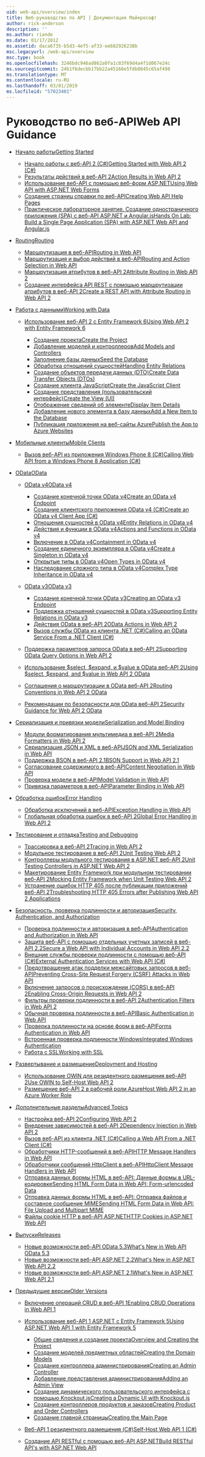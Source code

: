 ```yaml
---
uid: web-api/overview/index
title: Веб-руководство по API | Документация Майкрософт
author: rick-anderson
description: ''
ms.author: riande
ms.date: 01/17/2012
ms.assetid: daca6735-b5d3-4ef5-af33-ee682926238b
msc.legacyurl: /web-api/overview
msc.type: book
ms.openlocfilehash: 3246bdc946ad862a0fa1c03f69d4a4f1d067e24c
ms.sourcegitcommit: 24b1f6decbb17bb22a45166e5fdb0845c65af498
ms.translationtype: MT
ms.contentlocale: ru-RU
ms.lasthandoff: 03/01/2019
ms.locfileid: "57023401"
---
```

<a name="web-api-guidance"></a><span data-ttu-id="089c0-102">Руководство по веб-API</span><span class="sxs-lookup"><span data-stu-id="089c0-102">Web API Guidance</span></span>
====================
- [<span data-ttu-id="089c0-103">Начало работы</span><span class="sxs-lookup"><span data-stu-id="089c0-103">Getting Started</span></span>](getting-started-with-aspnet-web-api/index.md)

    - [<span data-ttu-id="089c0-104">Начало работы с веб-API 2 (C#)</span><span class="sxs-lookup"><span data-stu-id="089c0-104">Getting Started with Web API 2 (C#)</span></span>](getting-started-with-aspnet-web-api/tutorial-your-first-web-api.md)
    - [<span data-ttu-id="089c0-105">Результаты действий в веб-API 2</span><span class="sxs-lookup"><span data-stu-id="089c0-105">Action Results in Web API 2</span></span>](getting-started-with-aspnet-web-api/action-results.md)
    - [<span data-ttu-id="089c0-106">Использование веб-API с помощью веб-форм ASP.NET</span><span class="sxs-lookup"><span data-stu-id="089c0-106">Using Web API with ASP.NET Web Forms</span></span>](getting-started-with-aspnet-web-api/using-web-api-with-aspnet-web-forms.md)
    - [<span data-ttu-id="089c0-107">Создание страниц справки по веб-API</span><span class="sxs-lookup"><span data-stu-id="089c0-107">Creating Web API Help Pages</span></span>](getting-started-with-aspnet-web-api/creating-api-help-pages.md)
    - [<span data-ttu-id="089c0-108">Практическое лабораторное занятие. Создание одностраничного приложения (SPA) с веб-API ASP.NET и Angular.js</span><span class="sxs-lookup"><span data-stu-id="089c0-108">Hands On Lab: Build a Single Page Application (SPA) with ASP.NET Web API and Angular.js</span></span>](getting-started-with-aspnet-web-api/build-a-single-page-application-spa-with-aspnet-web-api-and-angularjs.md)
- [<span data-ttu-id="089c0-109">Routing</span><span class="sxs-lookup"><span data-stu-id="089c0-109">Routing</span></span>](web-api-routing-and-actions/index.md)

    - [<span data-ttu-id="089c0-110">Маршрутизация в веб-API</span><span class="sxs-lookup"><span data-stu-id="089c0-110">Routing in Web API</span></span>](web-api-routing-and-actions/routing-in-aspnet-web-api.md)
    - [<span data-ttu-id="089c0-111">Маршрутизация и выбор действий в веб-API</span><span class="sxs-lookup"><span data-stu-id="089c0-111">Routing and Action Selection in Web API</span></span>](web-api-routing-and-actions/routing-and-action-selection.md)
    - [<span data-ttu-id="089c0-112">Маршрутизация атрибутов в веб-API 2</span><span class="sxs-lookup"><span data-stu-id="089c0-112">Attribute Routing in Web API 2</span></span>](web-api-routing-and-actions/attribute-routing-in-web-api-2.md)
    - [<span data-ttu-id="089c0-113">Создание интерфейса API REST с помощью маршрутизации атрибутов в веб-API 2</span><span class="sxs-lookup"><span data-stu-id="089c0-113">Create a REST API with Attribute Routing in Web API 2</span></span>](web-api-routing-and-actions/create-a-rest-api-with-attribute-routing.md)
- [<span data-ttu-id="089c0-114">Работа с данными</span><span class="sxs-lookup"><span data-stu-id="089c0-114">Working with Data</span></span>](data/index.md)

    - [<span data-ttu-id="089c0-115">Использование веб-API 2 с Entity Framework 6</span><span class="sxs-lookup"><span data-stu-id="089c0-115">Using Web API 2 with Entity Framework 6</span></span>](data/using-web-api-with-entity-framework/index.md)

        - [<span data-ttu-id="089c0-116">Создание проекта</span><span class="sxs-lookup"><span data-stu-id="089c0-116">Create the Project</span></span>](data/using-web-api-with-entity-framework/part-1.md)
        - [<span data-ttu-id="089c0-117">Добавление моделей и контроллеров</span><span class="sxs-lookup"><span data-stu-id="089c0-117">Add Models and Controllers</span></span>](data/using-web-api-with-entity-framework/part-2.md)
        - [<span data-ttu-id="089c0-118">Заполнение базы данных</span><span class="sxs-lookup"><span data-stu-id="089c0-118">Seed the Database</span></span>](data/using-web-api-with-entity-framework/part-3.md)
        - [<span data-ttu-id="089c0-119">Обработка отношений сущностей</span><span class="sxs-lookup"><span data-stu-id="089c0-119">Handling Entity Relations</span></span>](data/using-web-api-with-entity-framework/part-4.md)
        - [<span data-ttu-id="089c0-120">Создание объектов передачи данных (DTO)</span><span class="sxs-lookup"><span data-stu-id="089c0-120">Create Data Transfer Objects (DTOs)</span></span>](data/using-web-api-with-entity-framework/part-5.md)
        - [<span data-ttu-id="089c0-121">Создание клиента JavaScript</span><span class="sxs-lookup"><span data-stu-id="089c0-121">Create the JavaScript Client</span></span>](data/using-web-api-with-entity-framework/part-6.md)
        - [<span data-ttu-id="089c0-122">Создание представления (пользовательский интерфейс)</span><span class="sxs-lookup"><span data-stu-id="089c0-122">Create the View (UI)</span></span>](data/using-web-api-with-entity-framework/part-7.md)
        - [<span data-ttu-id="089c0-123">Отображение сведений об элементе</span><span class="sxs-lookup"><span data-stu-id="089c0-123">Display Item Details</span></span>](data/using-web-api-with-entity-framework/part-8.md)
        - [<span data-ttu-id="089c0-124">Добавление нового элемента в базу данных</span><span class="sxs-lookup"><span data-stu-id="089c0-124">Add a New Item to the Database</span></span>](data/using-web-api-with-entity-framework/part-9.md)
        - [<span data-ttu-id="089c0-125">Публикация приложения на веб-сайты Azure</span><span class="sxs-lookup"><span data-stu-id="089c0-125">Publish the App to Azure Websites</span></span>](data/using-web-api-with-entity-framework/part-10.md)
- [<span data-ttu-id="089c0-126">Мобильные клиенты</span><span class="sxs-lookup"><span data-stu-id="089c0-126">Mobile Clients</span></span>](mobile-clients/index.md)

    - [<span data-ttu-id="089c0-127">Вызов веб-API из приложения Windows Phone 8 (C#)</span><span class="sxs-lookup"><span data-stu-id="089c0-127">Calling Web API from a Windows Phone 8 Application (C#)</span></span>](mobile-clients/calling-web-api-from-a-windows-phone-8-application.md)
- [<span data-ttu-id="089c0-128">OData</span><span class="sxs-lookup"><span data-stu-id="089c0-128">OData</span></span>](odata-support-in-aspnet-web-api/index.md)

    - [<span data-ttu-id="089c0-129">OData v4</span><span class="sxs-lookup"><span data-stu-id="089c0-129">OData v4</span></span>](odata-support-in-aspnet-web-api/odata-v4/index.md)

        - [<span data-ttu-id="089c0-130">Создание конечной точки OData v4</span><span class="sxs-lookup"><span data-stu-id="089c0-130">Create an OData v4 Endpoint</span></span>](odata-support-in-aspnet-web-api/odata-v4/create-an-odata-v4-endpoint.md)
        - [<span data-ttu-id="089c0-131">Создание клиентского приложения OData v4 (C#)</span><span class="sxs-lookup"><span data-stu-id="089c0-131">Create an OData v4 Client App (C#)</span></span>](odata-support-in-aspnet-web-api/odata-v4/create-an-odata-v4-client-app.md)
        - [<span data-ttu-id="089c0-132">Отношения сущностей в OData v4</span><span class="sxs-lookup"><span data-stu-id="089c0-132">Entity Relations in OData v4</span></span>](odata-support-in-aspnet-web-api/odata-v4/entity-relations-in-odata-v4.md)
        - [<span data-ttu-id="089c0-133">Действия и функции в OData v4</span><span class="sxs-lookup"><span data-stu-id="089c0-133">Actions and Functions in OData v4</span></span>](odata-support-in-aspnet-web-api/odata-v4/odata-actions-and-functions.md)
        - [<span data-ttu-id="089c0-134">Включение в OData v4</span><span class="sxs-lookup"><span data-stu-id="089c0-134">Containment in OData v4</span></span>](odata-support-in-aspnet-web-api/odata-v4/odata-containment-in-web-api-22.md)
        - [<span data-ttu-id="089c0-135">Создание единичного экземпляра в OData v4</span><span class="sxs-lookup"><span data-stu-id="089c0-135">Create a Singleton in OData v4</span></span>](odata-support-in-aspnet-web-api/odata-v4/using-a-singleton-in-an-odata-endpoint-in-web-api-22.md)
        - [<span data-ttu-id="089c0-136">Открытые типы в OData v4</span><span class="sxs-lookup"><span data-stu-id="089c0-136">Open Types in OData v4</span></span>](odata-support-in-aspnet-web-api/odata-v4/use-open-types-in-odata-v4.md)
        - [<span data-ttu-id="089c0-137">Наследование сложного типа в OData v4</span><span class="sxs-lookup"><span data-stu-id="089c0-137">Complex Type Inheritance in OData v4</span></span>](odata-support-in-aspnet-web-api/odata-v4/complex-type-inheritance-in-odata-v4.md)
    - [<span data-ttu-id="089c0-138">OData v3</span><span class="sxs-lookup"><span data-stu-id="089c0-138">OData v3</span></span>](odata-support-in-aspnet-web-api/odata-v3/index.md)

        - [<span data-ttu-id="089c0-139">Создание конечной точки OData v3</span><span class="sxs-lookup"><span data-stu-id="089c0-139">Creating an OData v3 Endpoint</span></span>](odata-support-in-aspnet-web-api/odata-v3/creating-an-odata-endpoint.md)
        - [<span data-ttu-id="089c0-140">Поддержка отношений сущностей в OData v3</span><span class="sxs-lookup"><span data-stu-id="089c0-140">Supporting Entity Relations in OData v3</span></span>](odata-support-in-aspnet-web-api/odata-v3/working-with-entity-relations.md)
        - [<span data-ttu-id="089c0-141">Действия OData в веб-API 2</span><span class="sxs-lookup"><span data-stu-id="089c0-141">OData Actions in Web API 2</span></span>](odata-support-in-aspnet-web-api/odata-v3/odata-actions.md)
        - [<span data-ttu-id="089c0-142">Вызов службы OData из клиента .NET (C#)</span><span class="sxs-lookup"><span data-stu-id="089c0-142">Calling an OData Service From a .NET Client (C#)</span></span>](odata-support-in-aspnet-web-api/odata-v3/calling-an-odata-service-from-a-net-client.md)
    - [<span data-ttu-id="089c0-143">Поддержка параметров запроса OData в веб-API 2</span><span class="sxs-lookup"><span data-stu-id="089c0-143">Supporting OData Query Options in Web API 2</span></span>](odata-support-in-aspnet-web-api/supporting-odata-query-options.md)
    - [<span data-ttu-id="089c0-144">Использование $select, $expand, и $value в OData веб-API 2</span><span class="sxs-lookup"><span data-stu-id="089c0-144">Using $select, $expand, and $value in Web API 2 OData</span></span>](odata-support-in-aspnet-web-api/using-select-expand-and-value.md)
    - [<span data-ttu-id="089c0-145">Соглашения о маршрутизации в OData веб-API 2</span><span class="sxs-lookup"><span data-stu-id="089c0-145">Routing Conventions in Web API 2 OData</span></span>](odata-support-in-aspnet-web-api/odata-routing-conventions.md)
    - [<span data-ttu-id="089c0-146">Рекомендации по безопасности для OData веб-API 2</span><span class="sxs-lookup"><span data-stu-id="089c0-146">Security Guidance for Web API 2 OData</span></span>](odata-support-in-aspnet-web-api/odata-security-guidance.md)
- [<span data-ttu-id="089c0-147">Сериализация и привязки модели</span><span class="sxs-lookup"><span data-stu-id="089c0-147">Serialization and Model Binding</span></span>](formats-and-model-binding/index.md)

    - [<span data-ttu-id="089c0-148">Модули форматирования мультимедиа в веб-API 2</span><span class="sxs-lookup"><span data-stu-id="089c0-148">Media Formatters in Web API 2</span></span>](formats-and-model-binding/media-formatters.md)
    - [<span data-ttu-id="089c0-149">Сериализация JSON и XML в веб-API</span><span class="sxs-lookup"><span data-stu-id="089c0-149">JSON and XML Serialization in Web API</span></span>](formats-and-model-binding/json-and-xml-serialization.md)
    - [<span data-ttu-id="089c0-150">Поддержка BSON в веб-API 2.1</span><span class="sxs-lookup"><span data-stu-id="089c0-150">BSON Support in Web API 2.1</span></span>](formats-and-model-binding/bson-support-in-web-api-21.md)
    - [<span data-ttu-id="089c0-151">Согласование содержимого в веб-API</span><span class="sxs-lookup"><span data-stu-id="089c0-151">Content Negotiation in Web API</span></span>](formats-and-model-binding/content-negotiation.md)
    - [<span data-ttu-id="089c0-152">Проверка модели в веб-API</span><span class="sxs-lookup"><span data-stu-id="089c0-152">Model Validation in Web API</span></span>](formats-and-model-binding/model-validation-in-aspnet-web-api.md)
    - [<span data-ttu-id="089c0-153">Привязка параметров в веб-API</span><span class="sxs-lookup"><span data-stu-id="089c0-153">Parameter Binding in Web API</span></span>](formats-and-model-binding/parameter-binding-in-aspnet-web-api.md)
- [<span data-ttu-id="089c0-154">Обработка ошибок</span><span class="sxs-lookup"><span data-stu-id="089c0-154">Error Handling</span></span>](error-handling/index.md)

    - [<span data-ttu-id="089c0-155">Обработка исключений в веб-API</span><span class="sxs-lookup"><span data-stu-id="089c0-155">Exception Handling in Web API</span></span>](error-handling/exception-handling.md)
    - [<span data-ttu-id="089c0-156">Глобальная обработка ошибок в веб-API 2</span><span class="sxs-lookup"><span data-stu-id="089c0-156">Global Error Handling in Web API 2</span></span>](error-handling/web-api-global-error-handling.md)
- [<span data-ttu-id="089c0-157">Тестирование и отладка</span><span class="sxs-lookup"><span data-stu-id="089c0-157">Testing and Debugging</span></span>](testing-and-debugging/index.md)

    - [<span data-ttu-id="089c0-158">Трассировка в веб-API 2</span><span class="sxs-lookup"><span data-stu-id="089c0-158">Tracing in Web API 2</span></span>](testing-and-debugging/tracing-in-aspnet-web-api.md)
    - [<span data-ttu-id="089c0-159">Модульное тестирование в веб-API 2</span><span class="sxs-lookup"><span data-stu-id="089c0-159">Unit Testing Web API 2</span></span>](testing-and-debugging/unit-testing-with-aspnet-web-api.md)
    - [<span data-ttu-id="089c0-160">Контроллеры модульного тестирования в ASP.NET веб-API 2</span><span class="sxs-lookup"><span data-stu-id="089c0-160">Unit Testing Controllers in ASP.NET Web API 2</span></span>](testing-and-debugging/unit-testing-controllers-in-web-api.md)
    - [<span data-ttu-id="089c0-161">Макетирование Entity Framework при модульном тестировании веб-API 2</span><span class="sxs-lookup"><span data-stu-id="089c0-161">Mocking Entity Framework when Unit Testing Web API 2</span></span>](testing-and-debugging/mocking-entity-framework-when-unit-testing-aspnet-web-api-2.md)
    - [<span data-ttu-id="089c0-162">Устранение ошибок HTTP 405 после публикации приложений веб-API 2</span><span class="sxs-lookup"><span data-stu-id="089c0-162">Troubleshooting HTTP 405 Errors after Publishing Web API 2 Applications</span></span>](testing-and-debugging/troubleshooting-http-405-errors-after-publishing-web-api-applications.md)
- [<span data-ttu-id="089c0-163">Безопасность, проверка подлинности и авторизация</span><span class="sxs-lookup"><span data-stu-id="089c0-163">Security, Authentication, and Authorization</span></span>](security/index.md)

    - [<span data-ttu-id="089c0-164">Проверка подлинности и авторизация в веб-API</span><span class="sxs-lookup"><span data-stu-id="089c0-164">Authentication and Authorization in Web API</span></span>](security/authentication-and-authorization-in-aspnet-web-api.md)
    - [<span data-ttu-id="089c0-165">Защита веб-API с помощью отдельных учетных записей в веб-API 2.2</span><span class="sxs-lookup"><span data-stu-id="089c0-165">Secure a Web API with Individual Accounts in Web API 2.2</span></span>](security/individual-accounts-in-web-api.md)
    - [<span data-ttu-id="089c0-166">Внешние службы проверки подлинности с помощью веб-API (C#)</span><span class="sxs-lookup"><span data-stu-id="089c0-166">External Authentication Services with Web API (C#)</span></span>](security/external-authentication-services.md)
    - [<span data-ttu-id="089c0-167">Предотвращение атак подделки межсайтовых запросов в веб-API</span><span class="sxs-lookup"><span data-stu-id="089c0-167">Preventing Cross-Site Request Forgery (CSRF) Attacks in Web API</span></span>](security/preventing-cross-site-request-forgery-csrf-attacks.md)
    - [<span data-ttu-id="089c0-168">Включение запросов о происхождении (CORS) в веб-API 2</span><span class="sxs-lookup"><span data-stu-id="089c0-168">Enabling Cross-Origin Requests in Web API 2</span></span>](security/enabling-cross-origin-requests-in-web-api.md)
    - [<span data-ttu-id="089c0-169">Фильтры проверки подлинности в веб-API 2</span><span class="sxs-lookup"><span data-stu-id="089c0-169">Authentication Filters in Web API 2</span></span>](security/authentication-filters.md)
    - [<span data-ttu-id="089c0-170">Обычная проверка подлинности в веб-API</span><span class="sxs-lookup"><span data-stu-id="089c0-170">Basic Authentication in Web API</span></span>](security/basic-authentication.md)
    - [<span data-ttu-id="089c0-171">Проверка подлинности на основе форм в веб-API</span><span class="sxs-lookup"><span data-stu-id="089c0-171">Forms Authentication in Web API</span></span>](security/forms-authentication.md)
    - [<span data-ttu-id="089c0-172">Встроенная проверка подлинности Windows</span><span class="sxs-lookup"><span data-stu-id="089c0-172">Integrated Windows Authentication</span></span>](security/integrated-windows-authentication.md)
    - [<span data-ttu-id="089c0-173">Работа с SSL</span><span class="sxs-lookup"><span data-stu-id="089c0-173">Working with SSL</span></span>](security/working-with-ssl-in-web-api.md)
- [<span data-ttu-id="089c0-174">Развертывание и размещение</span><span class="sxs-lookup"><span data-stu-id="089c0-174">Deployment and Hosting</span></span>](hosting-aspnet-web-api/index.md)

    - [<span data-ttu-id="089c0-175">Использование OWIN для резидентного размещения веб-API 2</span><span class="sxs-lookup"><span data-stu-id="089c0-175">Use OWIN to Self-Host Web API 2</span></span>](hosting-aspnet-web-api/use-owin-to-self-host-web-api.md)
    - [<span data-ttu-id="089c0-176">Размещение веб-API 2 в рабочей роли Azure</span><span class="sxs-lookup"><span data-stu-id="089c0-176">Host Web API 2 in an Azure Worker Role</span></span>](hosting-aspnet-web-api/host-aspnet-web-api-in-an-azure-worker-role.md)
- [<span data-ttu-id="089c0-177">Дополнительные разделы</span><span class="sxs-lookup"><span data-stu-id="089c0-177">Advanced Topics</span></span>](advanced/index.md)

    - [<span data-ttu-id="089c0-178">Настройка веб-API 2</span><span class="sxs-lookup"><span data-stu-id="089c0-178">Configuring Web API 2</span></span>](advanced/configuring-aspnet-web-api.md)
    - [<span data-ttu-id="089c0-179">Внедрение зависимостей в веб-API 2</span><span class="sxs-lookup"><span data-stu-id="089c0-179">Dependency Injection in Web API 2</span></span>](advanced/dependency-injection.md)
    - [<span data-ttu-id="089c0-180">Вызов веб-API из клиента .NET (C#)</span><span class="sxs-lookup"><span data-stu-id="089c0-180">Calling a Web API From a .NET Client (C#)</span></span>](advanced/calling-a-web-api-from-a-net-client.md)
    - [<span data-ttu-id="089c0-181">Обработчики HTTP-сообщений в веб-API</span><span class="sxs-lookup"><span data-stu-id="089c0-181">HTTP Message Handlers in Web API</span></span>](advanced/http-message-handlers.md)
    - [<span data-ttu-id="089c0-182">Обработчики сообщений HttpClient в веб-API</span><span class="sxs-lookup"><span data-stu-id="089c0-182">HttpClient Message Handlers in Web API</span></span>](advanced/httpclient-message-handlers.md)
    - [<span data-ttu-id="089c0-183">Отправка данных формы HTML в веб-API: Данные формы в URL-кодировке</span><span class="sxs-lookup"><span data-stu-id="089c0-183">Sending HTML Form Data in Web API: Form-urlencoded Data</span></span>](advanced/sending-html-form-data-part-1.md)
    - [<span data-ttu-id="089c0-184">Отправка данных формы HTML в веб-API: Отправка файлов и составное сообщение MIME</span><span class="sxs-lookup"><span data-stu-id="089c0-184">Sending HTML Form Data in Web API: File Upload and Multipart MIME</span></span>](advanced/sending-html-form-data-part-2.md)
    - [<span data-ttu-id="089c0-185">Файлы cookie HTTP в веб-API ASP.NET</span><span class="sxs-lookup"><span data-stu-id="089c0-185">HTTP Cookies in ASP.NET Web API</span></span>](advanced/http-cookies.md)
- [<span data-ttu-id="089c0-186">Выпуски</span><span class="sxs-lookup"><span data-stu-id="089c0-186">Releases</span></span>](releases/index.md)

    - [<span data-ttu-id="089c0-187">Новые возможности веб-API OData 5.3</span><span class="sxs-lookup"><span data-stu-id="089c0-187">What's New in Web API OData 5.3</span></span>](releases/whats-new-in-aspnet-web-api-odata-53.md)
    - [<span data-ttu-id="089c0-188">Новые возможности веб-API ASP.NET 2.2</span><span class="sxs-lookup"><span data-stu-id="089c0-188">What's New in ASP.NET Web API 2.2</span></span>](releases/whats-new-in-aspnet-web-api-22.md)
    - [<span data-ttu-id="089c0-189">Новые возможности веб-API ASP.NET 2.1</span><span class="sxs-lookup"><span data-stu-id="089c0-189">What's New in ASP.NET Web API 2.1</span></span>](releases/whats-new-in-aspnet-web-api-21.md)
- [<span data-ttu-id="089c0-190">Предыдущие версии</span><span class="sxs-lookup"><span data-stu-id="089c0-190">Older Versions</span></span>](older-versions/index.md)

    - [<span data-ttu-id="089c0-191">Включение операций CRUD в веб-API 1</span><span class="sxs-lookup"><span data-stu-id="089c0-191">Enabling CRUD Operations in Web API 1</span></span>](older-versions/creating-a-web-api-that-supports-crud-operations.md)
    - [<span data-ttu-id="089c0-192">Использование веб-API 1 ASP.NET с Entity Framework 5</span><span class="sxs-lookup"><span data-stu-id="089c0-192">Using ASP.NET Web API 1 with Entity Framework 5</span></span>](older-versions/using-web-api-1-with-entity-framework-5/index.md)

        - [<span data-ttu-id="089c0-193">Общие сведения и создание проекта</span><span class="sxs-lookup"><span data-stu-id="089c0-193">Overview and Creating the Project</span></span>](older-versions/using-web-api-1-with-entity-framework-5/using-web-api-with-entity-framework-part-1.md)
        - [<span data-ttu-id="089c0-194">Создание моделей предметных областей</span><span class="sxs-lookup"><span data-stu-id="089c0-194">Creating the Domain Models</span></span>](older-versions/using-web-api-1-with-entity-framework-5/using-web-api-with-entity-framework-part-2.md)
        - [<span data-ttu-id="089c0-195">Создание контроллера администрирования</span><span class="sxs-lookup"><span data-stu-id="089c0-195">Creating an Admin Controller</span></span>](older-versions/using-web-api-1-with-entity-framework-5/using-web-api-with-entity-framework-part-3.md)
        - [<span data-ttu-id="089c0-196">Добавление представления администрирования</span><span class="sxs-lookup"><span data-stu-id="089c0-196">Adding an Admin View</span></span>](older-versions/using-web-api-1-with-entity-framework-5/using-web-api-with-entity-framework-part-4.md)
        - [<span data-ttu-id="089c0-197">Создание динамического пользовательского интерфейса с помощью Knockout.js</span><span class="sxs-lookup"><span data-stu-id="089c0-197">Creating a Dynamic UI with Knockout.js</span></span>](older-versions/using-web-api-1-with-entity-framework-5/using-web-api-with-entity-framework-part-5.md)
        - [<span data-ttu-id="089c0-198">Создание контроллеров продуктов и заказов</span><span class="sxs-lookup"><span data-stu-id="089c0-198">Creating Product and Order Controllers</span></span>](older-versions/using-web-api-1-with-entity-framework-5/using-web-api-with-entity-framework-part-6.md)
        - [<span data-ttu-id="089c0-199">Создание главной страницы</span><span class="sxs-lookup"><span data-stu-id="089c0-199">Creating the Main Page</span></span>](older-versions/using-web-api-1-with-entity-framework-5/using-web-api-with-entity-framework-part-7.md)
    - [<span data-ttu-id="089c0-200">Веб-API 1 резидентного размещения (C#)</span><span class="sxs-lookup"><span data-stu-id="089c0-200">Self-Host Web API 1 (C#)</span></span>](older-versions/self-host-a-web-api.md)
    - [<span data-ttu-id="089c0-201">Создание API RESTful с помощью веб-API ASP.NET</span><span class="sxs-lookup"><span data-stu-id="089c0-201">Build RESTful API's with ASP.NET Web API</span></span>](older-versions/build-restful-apis-with-aspnet-web-api.md)
